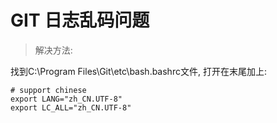 # GIT 日志乱码问题

> 解决方法:

找到C:\Program Files\Git\etc\bash.bashrc文件, 打开在末尾加上:

```
# support chinese
export LANG="zh_CN.UTF-8"
export LC_ALL="zh_CN.UTF-8"
```
